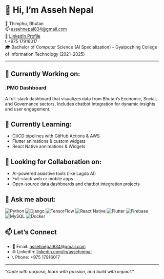 <h1 align="left">👋 Hi, I’m Asseh Nepal</h1>

<p align="left">
📍 Thimphu, Bhutan <br>
📫 <a href="mailto:assehnepal834@gmail.com">assehnepal834@gmail.com</a> <br>
🔗 <a href="https://www.linkedin.com/in/assehnepal">LinkedIn Profile</a> <br>
📞 +975 17916017 <br>
🎓 Bachelor of Computer Science (AI Specialization) – Gyalpozhing College of Information Technology (2021–2025)
</p>

---

## 🔭 Currently Working on:
<h3>.PMO Dashboard</h3>
<p>
A full-stack dashboard that visualizes data from Bhutan’s Economic, Social, and Governance sectors.
Includes chatbot integration for dynamic insights and user engagement.
</p>


## 🌱 Currently Learning:
  
-  CI/CD pipelines with GitHub Actions & AWS  
- Flutter animations & custom widgets
- React Native annimations & Widgets


## 🤝 Looking for Collaboration on:
- AI-powered assistive tools (like Lagda AI)
- Full-stack web or mobile apps
- Open-source data dashboards and chatbot integration projects

## 🌱 Ask me about:


![Python](https://img.shields.io/badge/Python-3670A0?style=for-the-badge&logo=python&logoColor=white)
![Django](https://img.shields.io/badge/Django-092E20?style=for-the-badge&logo=django&logoColor=white)
![TensorFlow](https://img.shields.io/badge/TensorFlow-FF6F00?style=for-the-badge&logo=tensorflow&logoColor=white)
![React Native](https://img.shields.io/badge/React_Native-20232A?style=for-the-badge&logo=react&logoColor=61DAFB)
![Flutter](https://img.shields.io/badge/Flutter-02569B?style=for-the-badge&logo=flutter&logoColor=white)
![Firebase](https://img.shields.io/badge/Firebase-ffca28?style=for-the-badge&logo=firebase&logoColor=black)
![MySQL](https://img.shields.io/badge/MySQL-00758F?style=for-the-badge&logo=mysql&logoColor=white)
![Docker](https://img.shields.io/badge/Docker-2496ED?style=for-the-badge&logo=docker&logoColor=white)



## 📫 Let’s Connect

- 📧 Email: assehnepal834@gmail.com  
- 🌐 LinkedIn: [linkedin.com/in/assehnepal](https://www.linkedin.com/in/assehnepal)  
- 📞 Phone: +975 17916017

---

*“Code with purpose, learn with passion, and build with impact.”*
